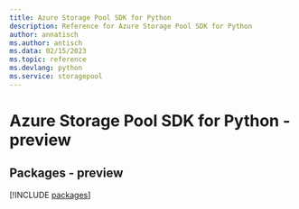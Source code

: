 ```yaml
---
title: Azure Storage Pool SDK for Python
description: Reference for Azure Storage Pool SDK for Python
author: annatisch
ms.author: antisch
ms.data: 02/15/2023
ms.topic: reference
ms.devlang: python
ms.service: storagepool
---
```

# Azure Storage Pool SDK for Python - preview
## Packages - preview
[!INCLUDE [packages](storage-pool-index.md)]